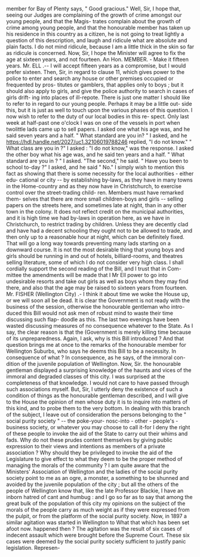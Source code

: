 member for Bay of Plenty says, " Good gracious." Well, Sir, I hope that, seeing our Judges are complaining of the growth of crime amongst our young people, and that the Magis- trates complain about the growth of crime among young people, and that the honourable member has taken up his residence in this country as a citizen, he is not going to treat lightly a question of this description, and laugh and ridicule what are absolute and plain facts. I do not mind ridicule, because I am a little thick in the skin so far as ridicule is concerned. Now, Sir, I hope the Minister will agree to fix the age at sixteen years, and not fourteen. An Hon. MEMBER. - Make it fifteen years. Mr. ELL .-- I will accept fifteen years as a compromise, but I would prefer sixteen. Then, Sir, in regard to clause 11, which gives power to the police to enter and search any house or other premises occupied or frequented by pros- titutes or gamblers, that applies only to boys ; but it should also apply to girls, and give the police authority to search in cases of girls drift- ing into places of ill-repote. There is just one matter I should like to refer to in regard to our young people. Perhaps it may be a little out- side this, but it is just as well to touch upon the various phases of this question. I now wish to refer to the duty of our local bodies in this re- spect. Only last week at half-past one o'clock I was on one of the vessels in port when twolittle lads came up to sell papers. I asked one what his age was, and he said seven years and a half. " What standard are you in? " I asked, and he https://hdl.handle.net/2027/uc1.32106019788246 replied, "I do not know." " What class are you in ?" I asked : "I do not know," was the response. I asked the other boy what his age was, and he said ten years and a half. " What standard are you in ? " I asked. "The second," he said. " Have you been to school to-day ?" I asked, and he said " No." I simply wish to mention this fact as showing that there is some necessity for the local authorities - either edu- cational or city -- by establishing by-laws, as they have in many towns in the Home-country and as they now have in Christchurch, to exercise control over the street-trading child- ren. Members must have remarked them- selves that there are more small children-boys and girls -- selling papers on the streets here, and sometimes late at night, than in any other town in the colony. It does not reflect credit on the municipal authorities, and it is high time we had by-laws in operation here, as we have in Christchurch, to restrict trading by children. Unless they are decently clad and have had a decent schooling they ought not to be allowed to trade, and then only up to a reasonable hour at night, which can be definitely fixed. That will go a long way towards preventing many lads starting on a downward course. It is not the most desirable thing that young boys and girls should be running in and out of hotels, billiard-rooms, and theatres selling literature, some of which I do not consider very high class. I shall cordially support the second reading of the Bill, and I trust that in Com- mittee the amendments will be made that I Mr Ell power to go into undesirable resorts and take out girls as well as boys whom they may find there, and also that the age may be raised to sixteen years from fourteen. Mr. FISHER (Wellington City) .- I think it about time we woke the House up, or we will soon all be dead. It is clear the Government is not ready with the business of the session, otherwise the honourable gentleman who intro- duced this Bill would not ask men of robust mind to waste their time discussing such flap- doodle as this. The last two evenings have been wasted discussing measures of no consequence whatever to the State. As I say, the clear reason is that the (Government is merely killing time because of its unpreparedness. Again, I ask, why is this Bill introduced ? And that question brings me at once to the remarks of the honourable member for Wellington Suburbs, who says he deems this Bill to be a necessity. In consequence of what ? In consequence, as he says, of the immoral con- dition of the juvenile population of Wellington. Now, Sir. the honourable gentleman displayed a surprising knowledge of the haunts and vices of the immoral and degraded classes of this city. I was surprised at the completeness of that knowledge. I would not care to have passed through such associations myself. But, Sir, I utterly deny the existence of such a condition of things as the honourable gentleman described, and I will give to the House the opinion of men whose duty it is to inquire into matters of this kind, and to probe them to the very bottom. In dealing with this branch of the subject, I leave out of consideration the persons belonging to the " social purity society " -- the poke-your- nosc-into - other - people's - business society, or whatever you may choose to call it-for I deny the right of these people to invoke the aid of the State to carry out their whims and fads. Why do not these prudes content themselves by giving public expression to their views and intentions as members of a private association ? Why should they be privileged to invoke the aid of the Legislature to give effect to what they deem to be the proper method of managing the morals of the community ? I am quite aware that the Ministers' Association of Wellington and the ladies of the social purity society point to me as an ogre, a monster, a something to be shunned and avoided by the juvenile population of the city ; but all the others of the people of Wellington know that, like the late Professor Blackie, I have an inborn hatred of cant and humbug : and I go so far as to say that among the great bulk of the population of this city my opinions on the subject of the morals of the people carry as much weight as if they were expressed from the pulpit, or from the platform of the social purity society. Now, in 1897 a similar agitation was started in Wellington to What that which has been set afoot now. happened then ? The agitation was the result of six cases of indecent assault which were brought before the Supreme Court. These six cases were deemed by the social purity society sufficient to justify panic legislation. Represen- 